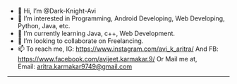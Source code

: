 - 👋 Hi, I’m @Dark-Knight-Avi
- 👀 I’m interested in Programming, Android Developing, Web Developing, Python, Java, etc.
- 🌱 I’m currently learning Java, c++, Web Development.
- 💞️ I’m looking to collaborate on Freelancing.
- 📫 To reach me, IG: https://www.instagram.com/avi_k_aritra/    And    FB: https://www.facebook.com/avijeet.karmakar.9/ Or Mail me at, <br>Email: aritra.karmakar9749@gmail.com
<hr>
<!---
Dark-Night-Avi/Dark-Night-Avi is a ✨ special ✨ repository because its `README.md` (this file) appears on your GitHub profile.
You can click the Preview link to take a look at your changes.
--->
